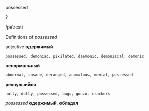 possessed

?

/pəˈzest/

Definitions of _possessed_

adjective
**одержимый**

    possessed, demoniac, pixilated, daemonic, demoniacal, demonic
**ненормальный**

    abnormal, insane, deranged, anomalous, mental, possessed
**рехнувшийся**

    nutty, dotty, possessed, bugs, gonzo, crackers

_possessed_
**одержимый**, **обладал**